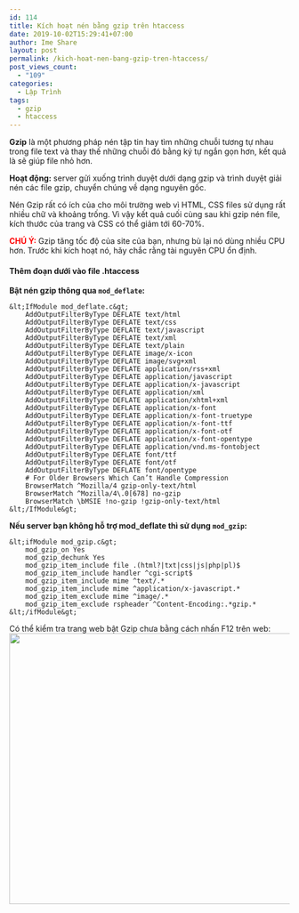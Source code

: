 ```yaml
---
id: 114
title: Kích hoạt nén bằng gzip trên htaccess
date: 2019-10-02T15:29:41+07:00
author: Ime Share
layout: post
permalink: /kich-hoat-nen-bang-gzip-tren-htaccess/
post_views_count:
  - "109"
categories:
  - Lập Trình
tags:
  - gzip
  - htaccess
---
```

**Gzip** là một phương pháp nén tập tin hay tìm những chuỗi tương tự nhau trong file text và thay thế những chuỗi đó bằng ký tự ngắn gọn hơn, kết quả là sẽ giúp file nhỏ hơn.

**Hoạt động:** server gửi xuống trình duyệt dưới dạng gzip và trình duyệt giải nén các file gzip, chuyển chúng về dạng nguyên gốc.

Nén Gzip rất có ích của cho môi trường web vì HTML, CSS files sử dụng rất nhiều chữ và khoảng trống. Vì vậy kết quả cuối cùng sau khi gzip nén file, kích thước của trang và CSS có thể giảm tới 60-70%.

<span style="color: #ff0000;"><strong>CHÚ Ý:</strong></span> Gzip tăng tốc độ của site của bạn, nhưng bù lại nó dùng nhiều CPU hơn. Trước khi kích hoạt nó, hãy chắc rằng tài nguyên CPU ổn định.

#### **Thêm đoạn dưới vào file .htaccess**

**Bật nén gzip thông qua `mod_deflate`:**

```
&lt;IfModule mod_deflate.c&gt;
	AddOutputFilterByType DEFLATE text/html
	AddOutputFilterByType DEFLATE text/css
	AddOutputFilterByType DEFLATE text/javascript
	AddOutputFilterByType DEFLATE text/xml
	AddOutputFilterByType DEFLATE text/plain
	AddOutputFilterByType DEFLATE image/x-icon
	AddOutputFilterByType DEFLATE image/svg+xml
	AddOutputFilterByType DEFLATE application/rss+xml
	AddOutputFilterByType DEFLATE application/javascript
	AddOutputFilterByType DEFLATE application/x-javascript
	AddOutputFilterByType DEFLATE application/xml
	AddOutputFilterByType DEFLATE application/xhtml+xml
	AddOutputFilterByType DEFLATE application/x-font  
	AddOutputFilterByType DEFLATE application/x-font-truetype  
	AddOutputFilterByType DEFLATE application/x-font-ttf  
	AddOutputFilterByType DEFLATE application/x-font-otf
	AddOutputFilterByType DEFLATE application/x-font-opentype
	AddOutputFilterByType DEFLATE application/vnd.ms-fontobject
	AddOutputFilterByType DEFLATE font/ttf
	AddOutputFilterByType DEFLATE font/otf
	AddOutputFilterByType DEFLATE font/opentype
	# For Older Browsers Which Can’t Handle Compression
	BrowserMatch ^Mozilla/4 gzip-only-text/html
	BrowserMatch ^Mozilla/4\.0[678] no-gzip
	BrowserMatch \bMSIE !no-gzip !gzip-only-text/html
&lt;/IfModule&gt;
```

**Nếu server bạn không hỗ trợ mod_deflate thì sử dụng `mod_gzip`:**

```
&lt;ifModule mod_gzip.c&gt;
	mod_gzip_on Yes
	mod_gzip_dechunk Yes
	mod_gzip_item_include file .(html?|txt|css|js|php|pl)$
	mod_gzip_item_include handler ^cgi-script$
	mod_gzip_item_include mime ^text/.*
	mod_gzip_item_include mime ^application/x-javascript.*
	mod_gzip_item_exclude mime ^image/.*
	mod_gzip_item_exclude rspheader ^Content-Encoding:.*gzip.*
&lt;/ifModule&gt;
```

Có thể kiểm tra trang web bật Gzip chưa bằng cách nhấn F12 trên web:  
<img class="aligncenter wp-image-124 size-full" src="https://anhkevin.github.io/assets/img/uploads/2019/10/content_encoding_gzip.png" alt="" width="1198" height="487" srcset="https://anhkevin.github.io/assets/img/uploads/2019/10/content_encoding_gzip.png 1198w, https://anhkevin.github.io/assets/img/uploads/2019/10/content_encoding_gzip-300x122.png 300w, https://anhkevin.github.io/assets/img/uploads/2019/10/content_encoding_gzip-768x312.png 768w, https://anhkevin.github.io/assets/img/uploads/2019/10/content_encoding_gzip-1024x416.png 1024w, https://anhkevin.github.io/assets/img/uploads/2019/10/content_encoding_gzip-150x61.png 150w" sizes="(max-width: 1198px) 100vw, 1198px" />